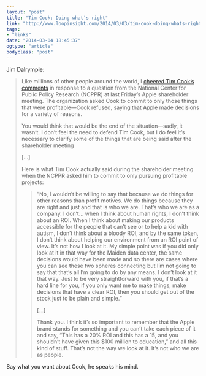 ```yaml
---
layout: "post"
title: "Tim Cook: Doing what’s right"
link: "http://www.loopinsight.com/2014/03/03/tim-cook-doing-whats-right/"
tags: 
- "links"
date: "2014-03-04 18:45:37"
ogtype: "article"
bodyclass: "post"
---
```


Jim Dalrymple:

> Like millions of other people around the world, I [cheered Tim Cook’s comments](http://www.loopinsight.com/2014/02/28/tim-cooks-angry-response-to-the-ncppr/) in response to a question from the National Center for Public Policy Research (NCPPR) at last Friday’s Apple shareholder meeting. The organization asked Cook to commit to only those things that were profitable—Cook refused, saying that Apple made decisions for a variety of reasons.
> 
> You would think that would be the end of the situation—sadly, it wasn’t. I don’t feel the need to defend Tim Cook, but I do feel it’s necessary to clarify some of the things that are being said after the shareholder meeting
> 
> […]
> 
> Here is what Tim Cook actually said during the shareholder meeting when the NCPPR asked him to commit to only pursuing profitable projects:
> 
> > “No, I wouldn’t be willing to say that because we do things for other reasons than profit motives. We do things because they are right and just and that is who we are. That’s who we are as a company. I don’t… when I think about human rights, I don’t think about an ROI. When I think about making our products accessible for the people that can’t see or to help a kid with autism, I don’t think about a bloody ROI, and by the same token, I don’t think about helping our environment from an ROI point of view. It’s not how I look at it. My simple point was if you did only look at it in that way for the Maiden data center, the same decisions would have been made and so there are cases where you can see these two spheres connecting but I’m not going to say that that’s all I’m going to do by any means. I don’t look at it that way. Just to be very straightforward with you, if that’s a hard line for you, if you only want me to make things, make decisions that have a clear ROI, then you should get out of the stock just to be plain and simple.”
> > 
> > […]
> > 
> > Thank you. I think it’s so important to remember that the Apple brand stands for something and you can’t take each piece of it and say, “This has a 20% ROI and this has a 15, and you shouldn’t have given this $100 million to education,” and all this kind of stuff. That’s not the way we look at it. It’s not who we are as people.

Say what you want about Cook, he speaks his mind.